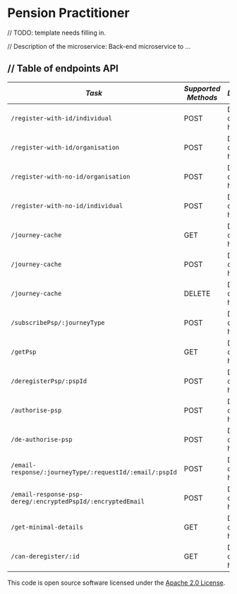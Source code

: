 Pension Practitioner
==================================

// TODO: template needs filling in.

// Description of the microservice:
Back-end microservice to ...

// Table of endpoints
API
---

| *Task*                                                                  | *Supported Methods* | *Description*               |
|-------------------------------------------------------------------------|---------------------|-----------------------------|
| ```/register-with-id/individual                                  ```    | POST                | Description of what happens |
| ```/register-with-id/organisation                                   ``` | POST                | Description of what happens |
| ```/register-with-no-id/organisation                             ```    | POST                | Description of what happens |
| ```/register-with-no-id/individual                               ```    | POST                | Description of what happens |
| ```/journey-cache                                     ```               | GET                 | Description of what happens |
| ```/journey-cache                                     ```               | POST                | Description of what happens |
| ```/journey-cache                                     ```               | DELETE              | Description of what happens |
| ```/subscribePsp/:journeyType                                    ```    | POST                | Description of what happens |
| ```/getPsp                                                       ```    | GET                 | Description of what happens |
| ```/deregisterPsp/:pspId                                         ```    | POST                | Description of what happens |
| ```/authorise-psp                                                ```    | POST                | Description of what happens |
| ```/de-authorise-psp                                             ```    | POST                | Description of what happens |
| ```/email-response/:journeyType/:requestId/:email/:pspId        ```     | POST                | Description of what happens |
| ```/email-response-psp-dereg/:encryptedPspId/:encryptedEmail     ```    | POST                | Description of what happens |
| ```/get-minimal-details                                    ```          | GET                 | Description of what happens |
| ```/can-deregister/:id                                     ```          | GET                 | Description of what happens |


This code is open source software licensed under the [Apache 2.0 License]("http://www.apache.org/licenses/LICENSE-2.0.html").
